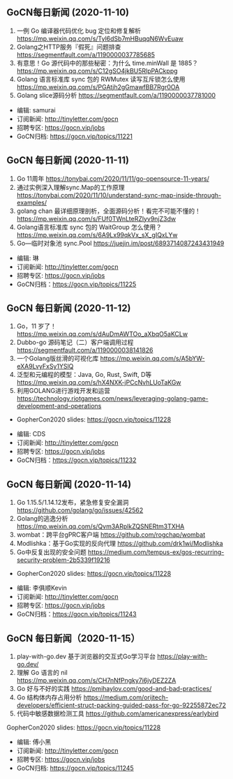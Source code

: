 ## GoCN每日新闻 (2020-11-10)

1. 一例 Go 编译器代码优化 bug 定位和修复解析 https://mp.weixin.qq.com/s/Tyl6dSb7mHBuqqN6WvEuaw
2. Golang之HTTP服务『假死』问题排查 https://segmentfault.com/a/1190000037785685
3. 有意思！Go 源代码中的那些秘密：为什么 time.minWall 是 1885？  https://mp.weixin.qq.com/s/C12gSO4jkBU5RlpPACkppg
4. Golang 语言标准库 sync 包的 RWMutex 读写互斥锁怎么使用 https://mp.weixin.qq.com/s/PGAtjh2gGmawfBB7Rgr0OA
5. Golang slice源码分析 https://segmentfault.com/a/1190000037781000

* 编辑: samurai
* 订阅新闻: http://tinyletter.com/gocn
* 招聘专区: https://gocn.vip/jobs
*  GoCN归档: https://gocn.vip/topics/11221

## GoCN 每日新闻 (2020-11-11)

1. Go 11周年 https://tonybai.com/2020/11/11/go-opensource-11-years/
2. 通过实例深入理解sync.Map的工作原理 https://tonybai.com/2020/11/10/understand-sync-map-inside-through-examples/
3. golang chan 最详细原理剖析，全面源码分析！看完不可能不懂的！https://mp.weixin.qq.com/s/FUf0TWnLteRZlyv9njZ3dw
4. Golang语言标准库 sync 包的 WaitGroup 怎么使用？ https://mp.weixin.qq.com/s/6A9Lx99qkVx_sX_gIQxLYw
5. Go—临时对象池 sync.Pool https://juejin.im/post/6893714087243431949

- 编辑: 琳 
- 订阅新闻: http://tinyletter.com/gocn
- 招聘专区: https://gocn.vip/jobs
- GoCN归档：https://gocn.vip/topics/11225

## GoCN 每日新闻 (2020-11-12)

1. Go，11 岁了！ https://mp.weixin.qq.com/s/dAuDmAWTOo_aXbqO5aKCLw
2. Dubbo-go 源码笔记（二）客户端调用过程 https://segmentfault.com/a/1190000038141826
3. 一个Golang版丝滑的可视化库 https://mp.weixin.qq.com/s/A5bYW-eXA9LvyFxSy1YSlQ
4. 泛型和元编程的模型：Java, Go, Rust, Swift, D等 https://mp.weixin.qq.com/s/hX4NXK-jPCcNvhLUoTaKGw
5. 利用GOLANG进行游戏开发和运营 https://technology.riotgames.com/news/leveraging-golang-game-development-and-operations

* GopherCon2020 slides:  https://gocn.vip/topics/11228

- 编辑: CDS 
- 订阅新闻: http://tinyletter.com/gocn
- 招聘专区: https://gocn.vip/jobs
- GoCN归档：https://gocn.vip/topics/11232

## GoCN 每日新闻 (2020-11-14)

1. Go 1.15.5/1.14.12发布，紧急修复安全漏洞 https://github.com/golang/go/issues/42562
2. Golang的逃逸分析 https://mp.weixin.qq.com/s/Qvm3ARplkZQSNERtm3TXHA
3. wombat：跨平台gPRC客户端 https://github.com/rogchap/wombat
4. Modlishka：基于Go实现的反向代理 https://github.com/drk1wi/Modlishka
5. Go中反复出现的安全问题 https://medium.com/tempus-ex/gos-recurring-security-problem-2b5339f19216

* GopherCon2020 slides: https://gocn.vip/topics/11228

- 编辑: 李俱顺Kevin
- 订阅新闻: http://tinyletter.com/gocn
- 招聘专区: https://gocn.vip/jobs
- GoCN归档：https://gocn.vip/topics/11243

## GoCN 每日新闻（2020-11-15）

1. play-with-go.dev 基于浏览器的交互式Go学习平台 https://play-with-go.dev/
2. 理解 Go 语言的 nil https://mp.weixin.qq.com/s/CH7nNfPngky7i6jyDEZ2ZA
3. Go 好与不好的实践 https://pmihaylov.com/good-and-bad-practices/
4. Go 结构体内存占用分析 https://medium.com/orijtech-developers/efficient-struct-packing-guided-pass-for-go-92255872ec72
5. 代码中敏感数据检测工具 https://github.com/americanexpress/earlybird

GopherCon2020 slides:  https://gocn.vip/topics/11228

- 编辑: 傅小黑
- 订阅新闻: http://tinyletter.com/gocn
- 招聘专区: https://gocn.vip/jobs
- GoCN归档: https://gocn.vip/topics/11245

